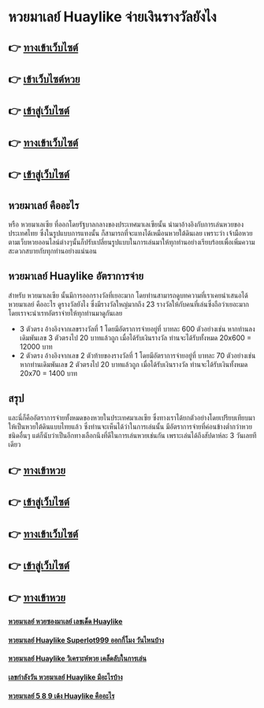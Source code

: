 # หวยมาเลย์ Huaylike จ่ายเงินรางวัลยังไง

## 👉 [ทางเข้าเว็บไซต์](https://bit.ly/3BHENEa)
## 👉 [เข้าเว็บไซต์หวย](https://bit.ly/3UeeNr4)
## 👉 [เข้าสู่เว็บไซต์](https://bit.ly/3UeeNr4)
## 👉 [ทางเข้าเว็บไซต์](https://bit.ly/3UeeNr4)
## 👉 [เข้าสู่เว็บไซต์](https://bit.ly/3UeeNr4)

## หวยมาเลย์ คืออะไร
หรือ หวยมาเลเซีย ที่ออกโดยรัฐบาลกลางของประเทศมาเลเซียนั้น นำมาอ้างอิงกับการเล่นหวยของประเทศไทย ซึ่งในรูปแบบการแทงนั้น ก็สามารถที่จะแทงได้เหมือนหวยใต้ดินเลย เพราะว่า เจ้ามือหวยตามเว็บหวยออนไลน์ต่างๆนั้นก็ปรับเปลี่ยนรูปแบบในการเล่นมาให้ทุกท่านอย่างเรียบร้อยเพื่อเพิ่มความสะดวกสบายกับทุกท่านอย่างแน่นอน

## หวยมาเลย์ Huaylike อัตราการจ่าย
สำหรับ หวยมาเลเซีย นั้นมีการออกรางวัลที่เยอะมาก โดยท่านสามารถดูบทความที่เราเคยนำเสนอได้ หวยมาเลย์ คืออะไร ดูรางวัลยังไง ซึ่งมีรางวัลใหญ่มากถึง 23 รางวัลให้กับคนที่เล่นซึ่งถือว่าเยอะมาก โดยเราจะนำเรทอัตราจ่ายให้ทุกท่านมาดูกันเลย
- 3 ตัวตรง อ้างอิงจากเลขรางวัลที่ 1 โดยมีอัตราการจ่ายอยู่ที่ บาทละ 600 ตัวอย่างเช่น หากท่านลงเดิมพันเลข 3 ตัวตรงไป 20 บาทแล้วถูก เมื่อได้รับเงินรางวัล ท่านจะได้รับทั้งหมด 20x600  = 12000 บาท
- 2 ตัวตรง อ้างอิงจากเลข 2 ตัวท้ายของรางวัลที่ 1 โดยมีอัตราการจ่ายอยู่ที่ บาทละ 70 ตัวอย่างเช่น หากท่านเดิมพันเลข 2 ตัวตรงไป 20 บาทแล้วถูก เมื่อได้รับเงินรางวัล ท่านจะได้รับเงินทั้งหมด 20x70 = 1400 บาท 

## สรุป
และนี่ก็คืออัตราการจ่ายทั้งหมดของหวยในประเทศมาเลเซีย ซึ่งทางเราได้ยกตัวอย่างโดยเปรียบเทียบมาให้เป็นหวยใต้ดินแบบไทยแล้ว ซึ่งท่านจะเห็นได้ว่าในการเล่นนั้น มีอัตราการจ่ายที่ค่อนข้างต่ำกว่าหวยชนิดอื่นๆ แต่ก็นับว่าเป็นอีกทางเลือกนึงที่ดีในการเล่นหวยเช่นกัน เพราะเล่นได้ถึงสัปดาห์ละ 3 วันเลยทีเดียว

## 👉 [ทางเข้าหวย](https://bit.ly/3BHENEa)
## 👉 [เข้าสู่เว็บไซต์](https://bit.ly/3UeeNr4)
## 👉 [ทางเข้าเว็บไซต์](https://bit.ly/3UeeNr4)
## 👉 [เข้าสู่เว็บไซต์](https://bit.ly/3UeeNr4)
## 👉 [ทางเข้าหวย](https://bit.ly/3UeeNr4)

#### [หวยมาเลย์ หวยซองมาเลย์ เลขเด็ด Huaylike](https://atom.io/themes/หวยมาเลย์%20หวยซองมาเลย์%20เลขเด็ด%20Huaylike)
#### [หวยมาเลย์ Huaylike Superlot999 ออกกี่โมง วันไหนบ้าง](https://atom.io/themes/หวยมาเลย์%20Huaylike%20Superlot999%20ออกกี่โมง%20วันไหนบ้าง)
#### [หวยมาเลย์ Huaylike วิเคราะห์หวย เคล็ดลับในการเล่น](https://atom.io/themes/หวยมาเลย์%20Huaylike%20วิเคราะห์หวย%20เคล็ดลับในการเล่น)
#### [เลขกำลังวัน หวยมาเลย์ Huaylike มีอะไรบ้าง](https://atom.io/themes/เลขกำลังวัน%20หวยมาเลย์%20Huaylike%20มีอะไรบ้าง)
#### [หวยมาเลย์ 5 8 9 เด้ง Huaylike คืออะไร](https://atom.io/themes/หวยมาเลย์%205%208%209%20เด้ง%20Huaylike%20คืออะไร)